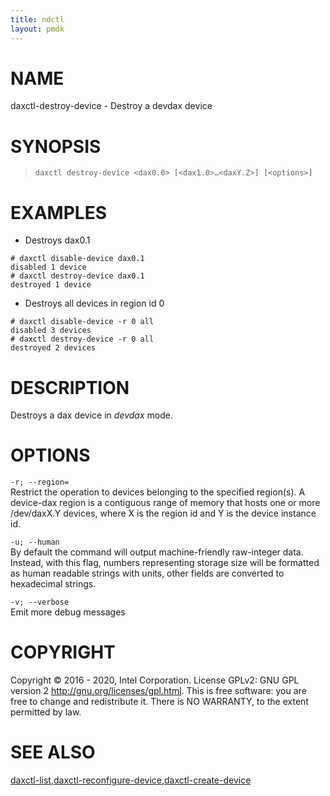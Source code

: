 ```yaml
---
title: ndctl
layout: pmdk
---
```


# NAME

daxctl-destroy-device - Destroy a devdax device

# SYNOPSIS

>     daxctl destroy-device <dax0.0> [<dax1.0>…​<daxY.Z>] [<options>]

# EXAMPLES

-   Destroys dax0.1

<!-- -->

    # daxctl disable-device dax0.1
    disabled 1 device
    # daxctl destroy-device dax0.1
    destroyed 1 device

-   Destroys all devices in region id 0

<!-- -->

    # daxctl disable-device -r 0 all
    disabled 3 devices
    # daxctl destroy-device -r 0 all
    destroyed 2 devices

# DESCRIPTION

Destroys a dax device in *devdax* mode.

# OPTIONS

`-r; --region=`  
Restrict the operation to devices belonging to the specified region(s).
A device-dax region is a contiguous range of memory that hosts one or
more /dev/daxX.Y devices, where X is the region id and Y is the device
instance id.

<!-- -->

`-u; --human`  
By default the command will output machine-friendly raw-integer data.
Instead, with this flag, numbers representing storage size will be
formatted as human readable strings with units, other fields are
converted to hexadecimal strings.

<!-- -->

`-v; --verbose`  
Emit more debug messages

# COPYRIGHT

Copyright © 2016 - 2020, Intel Corporation. License GPLv2: GNU GPL
version 2 <http://gnu.org/licenses/gpl.html>. This is free software: you
are free to change and redistribute it. There is NO WARRANTY, to the
extent permitted by law.

# SEE ALSO

[daxctl-list](daxctl-list.md),[daxctl-reconfigure-device](daxctl-reconfigure-device.md),[daxctl-create-device](daxctl-create-device.md)
